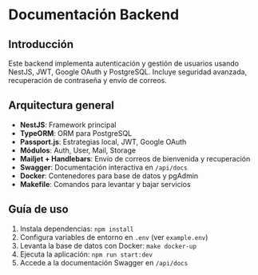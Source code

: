 # Documentación Backend

## Introducción

Este backend implementa autenticación y gestión de usuarios usando NestJS, JWT, Google OAuth y PostgreSQL. Incluye seguridad avanzada, recuperación de contraseña y envío de correos.

## Arquitectura general

- **NestJS**: Framework principal
- **TypeORM**: ORM para PostgreSQL
- **Passport.js**: Estrategias local, JWT, Google OAuth
- **Módulos**: Auth, User, Mail, Storage
- **Mailjet + Handlebars**: Envío de correos de bienvenida y recuperación
- **Swagger**: Documentación interactiva en `/api/docs`
- **Docker**: Contenedores para base de datos y pgAdmin
- **Makefile**: Comandos para levantar y bajar servicios

## Guía de uso

1. Instala dependencias: `npm install`
2. Configura variables de entorno en `.env` (ver `example.env`)
3. Levanta la base de datos con Docker: `make docker-up`
4. Ejecuta la aplicación: `npm run start:dev`
5. Accede a la documentación Swagger en `/api/docs`
